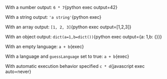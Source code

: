 With a number output: `6 * 7`{python exec output=42}

With a string output: `'a string'`{python exec}

With an array output: `[1, 2, 3]`{python exec output=[1,2,3]}

With an object output: `dict(a=1,b=dict())`{python exec output={a: 1,b: {}}}

With an empty language: `a + b`{exec}

With a language and `guessLanguage` set to true: `a + b`{exec}

With automatic execution behavior specified `c * d`{javascript exec auto=never}